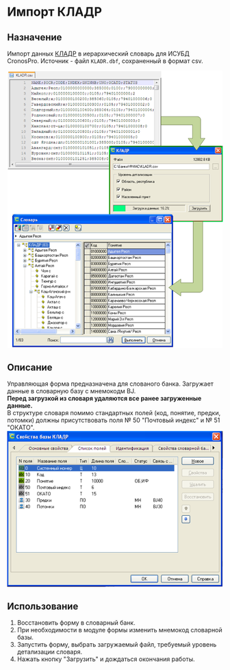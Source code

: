 # Импорт КЛАДР 
## Назначение
Импорт данных [КЛАДР](https://fias.nalog.ru/Updates.aspx) в иерархический словарь для ИСУБД CronosPro. Источник - файл `KLADR.dbf`, сохраненный в формат csv.  
  
   ![Форма](img/demo.png "Импорт КЛАДР в словарь")  
   
## Описание   
Управляющая форма предназначена для слованого банка. Загружает данные в словарную базу с мнемокодм BJ.   
**Перед загрузкой из словаря удаляются все ранее загруженные данные.**  
В структуре словаря помимо стандартных полей (код, понятие, предки, потомки) должны присутствовать поля № 50 "Почтовый индекс" и № 51 "ОКАТО".  
  ![Словарь](img/vocstru.png "Структура словаря для импорта данных из КЛАДР")  

## Использование
1. Восстановить форму в словарный банк.  
2. При необходимости в модуле формы изменить мнемокод словарной базы.  
3. Запустить форму, выбрать загружаемый файл, требуемый уровень детализации словаря.
4. Нажать кнопку "Загрузить" и дождаться окончания работы.
